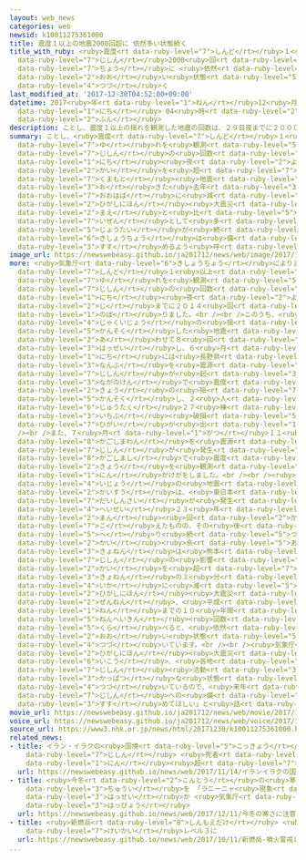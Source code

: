 ```yaml
---
layout: web_news
categories: web
newsid: k10011275361000
title: 震度１以上の地震2000回超に 依然多い状態続く
title_with_ruby: <ruby>震度<rt data-ruby-level="7">しんど</rt></ruby>１<ruby>以上<rt data-ruby-level="4">いじょう</rt></ruby>の<ruby>地震<rt
  data-ruby-level="7">じしん</rt></ruby>2000<ruby>回<rt data-ruby-level="2">かい</rt></ruby><ruby>超<rt
  data-ruby-level="7">ちょう</rt></ruby>に <ruby>依然<rt data-ruby-level="7">いぜん</rt></ruby><ruby>多<rt
  data-ruby-level="2">おお</rt></ruby>い<ruby>状態<rt data-ruby-level="5">じょうたい</rt></ruby><ruby>続<rt
  data-ruby-level="4">つづ</rt></ruby>く
last_modified_at: '2017-12-30T04:52:00+09:00'
datetime: 2017<ruby>年<rt data-ruby-level="1">ねん</rt></ruby>12<ruby>月<rt data-ruby-level="1">がつ</rt></ruby>30<ruby>日<rt
  data-ruby-level="1">にち</rt></ruby> 04<ruby>時<rt data-ruby-level="2">じ</rt></ruby>52<ruby>分<rt
  data-ruby-level="2">ふん</rt></ruby>
description: ことし、震度１以上の揺れを観測した地震の回数は、２９日夜までに２０００回を超えました。熊本地震が起きた去年より大幅に減りましたが、東日本大震災の前と比べると依然として多い状態が続いていて、気象庁は備えを進めるよう呼びかけています。
summary: ことし、<ruby>震度<rt data-ruby-level="7">しんど</rt></ruby>１<ruby>以上<rt data-ruby-level="4">いじょう</rt></ruby>の<ruby>揺<rt
  data-ruby-level="7">ゆ</rt></ruby>れを<ruby>観測<rt data-ruby-level="5">かんそく</rt></ruby>した<ruby>地震<rt
  data-ruby-level="7">じしん</rt></ruby>の<ruby>回数<rt data-ruby-level="2">かいすう</rt></ruby>は、２９<ruby>日<rt
  data-ruby-level="1">にち</rt></ruby><ruby>夜<rt data-ruby-level="2">よる</rt></ruby>までに２０００<ruby>回<rt
  data-ruby-level="2">かい</rt></ruby>を<ruby>超<rt data-ruby-level="7">こ</rt></ruby>えました。<ruby>熊本<rt
  data-ruby-level="7">くまもと</rt></ruby><ruby>地震<rt data-ruby-level="7">じしん</rt></ruby>が<ruby>起<rt
  data-ruby-level="3">お</rt></ruby>きた<ruby>去年<rt data-ruby-level="3">きょねん</rt></ruby>より<ruby>大幅<rt
  data-ruby-level="7">おおはば</rt></ruby>に<ruby>減<rt data-ruby-level="5">へ</rt></ruby>りましたが、<ruby>東日本<rt
  data-ruby-level="2">ひがしにほん</rt></ruby><ruby>大震災<rt data-ruby-level="7">だいしんさい</rt></ruby>の<ruby>前<rt
  data-ruby-level="2">まえ</rt></ruby>と<ruby>比<rt data-ruby-level="5">くら</rt></ruby>べると<ruby>依然<rt
  data-ruby-level="7">いぜん</rt></ruby>として<ruby>多<rt data-ruby-level="2">おお</rt></ruby>い<ruby>状態<rt
  data-ruby-level="5">じょうたい</rt></ruby>が<ruby>続<rt data-ruby-level="4">つづ</rt></ruby>いていて、<ruby>気象庁<rt
  data-ruby-level="6">きしょうちょう</rt></ruby>は<ruby>備<rt data-ruby-level="5">そな</rt></ruby>えを<ruby>進<rt
  data-ruby-level="3">すす</rt></ruby>めるよう<ruby>呼<rt data-ruby-level="6">よ</rt></ruby>びかけています。
image_url: https://newswebeasy.github.io/ja201712/news/web/image/2017/12/30/K10011275361_1712300951_1712300956_01_03.jpg
more: <ruby>気象庁<rt data-ruby-level="6">きしょうちょう</rt></ruby>によりますと、ことし、<ruby>全国<rt data-ruby-level="3">ぜんこく</rt></ruby>で<ruby>震度<rt
  data-ruby-level="7">しんど</rt></ruby>１<ruby>以上<rt data-ruby-level="4">いじょう</rt></ruby>の<ruby>揺<rt
  data-ruby-level="7">ゆ</rt></ruby>れを<ruby>観測<rt data-ruby-level="5">かんそく</rt></ruby>した<ruby>地震<rt
  data-ruby-level="7">じしん</rt></ruby>の<ruby>回数<rt data-ruby-level="2">かいすう</rt></ruby>は、２９<ruby>日<rt
  data-ruby-level="1">にち</rt></ruby><ruby>夜<rt data-ruby-level="2">よる</rt></ruby>７<ruby>時<rt
  data-ruby-level="2">じ</rt></ruby>までに２０１４<ruby>回<rt data-ruby-level="2">かい</rt></ruby>に<ruby>上<rt
  data-ruby-level="1">のぼ</rt></ruby>りました。<br /><br />このうち、<ruby>震度<rt data-ruby-level="7">しんど</rt></ruby>５<ruby>弱以上<rt
  data-ruby-level="4">じゃくいじょう</rt></ruby>の<ruby>揺<rt data-ruby-level="7">ゆ</rt></ruby>れを<ruby>観測<rt
  data-ruby-level="5">かんそく</rt></ruby>した<ruby>地震<rt data-ruby-level="7">じしん</rt></ruby>は<ruby>合<rt
  data-ruby-level="2">あ</rt></ruby>わせて８<ruby>回<rt data-ruby-level="2">かい</rt></ruby><ruby>発生<rt
  data-ruby-level="3">はっせい</rt></ruby>し、６<ruby>月<rt data-ruby-level="1">がつ</rt></ruby>２５<ruby>日<rt
  data-ruby-level="1">にち</rt></ruby>には<ruby>長野県<rt data-ruby-level="3">ながのけん</rt></ruby><ruby>南部<rt
  data-ruby-level="3">なんぶ</rt></ruby>を<ruby>震源<rt data-ruby-level="7">しんげん</rt></ruby>とするマグニチュード５．６の<ruby>地震<rt
  data-ruby-level="7">じしん</rt></ruby>が<ruby>起<rt data-ruby-level="3">お</rt></ruby>きて、<ruby>長野県<rt
  data-ruby-level="3">ながのけん</rt></ruby>で<ruby>震度<rt data-ruby-level="7">しんど</rt></ruby>５<ruby>強<rt
  data-ruby-level="2">きょう</rt></ruby>の<ruby>揺<rt data-ruby-level="7">ゆ</rt></ruby>れを<ruby>観測<rt
  data-ruby-level="5">かんそく</rt></ruby>し、２<ruby>人<rt data-ruby-level="1">にん</rt></ruby>がけがをしたほか、<ruby>住宅<rt
  data-ruby-level="6">じゅうたく</rt></ruby>２７<ruby>棟<rt data-ruby-level="7">むね</rt></ruby>が<ruby>一部<rt
  data-ruby-level="3">いちぶ</rt></ruby><ruby>破損<rt data-ruby-level="5">はそん</rt></ruby>する<ruby>被害<rt
  data-ruby-level="7">ひがい</rt></ruby>が<ruby>出<rt data-ruby-level="1">で</rt></ruby>ました。<br
  /><br />また、７<ruby>月<rt data-ruby-level="1">がつ</rt></ruby>１１<ruby>日<rt data-ruby-level="1">にち</rt></ruby>には、<ruby>鹿児島湾<rt
  data-ruby-level="8">かごしまわん</rt></ruby>を<ruby>震源<rt data-ruby-level="7">しんげん</rt></ruby>とするマグニチュード５．３の<ruby>地震<rt
  data-ruby-level="7">じしん</rt></ruby>が<ruby>発生<rt data-ruby-level="3">はっせい</rt></ruby>し、<ruby>鹿児島市<rt
  data-ruby-level="8">かごしまし</rt></ruby>で<ruby>震度<rt data-ruby-level="7">しんど</rt></ruby>５<ruby>強<rt
  data-ruby-level="2">きょう</rt></ruby>を<ruby>観測<rt data-ruby-level="5">かんそく</rt></ruby>し、１<ruby>人<rt
  data-ruby-level="1">にん</rt></ruby>がけがをしました。<br /><br /><ruby>震度<rt data-ruby-level="7">しんど</rt></ruby>１<ruby>以上<rt
  data-ruby-level="4">いじょう</rt></ruby>の<ruby>地震<rt data-ruby-level="7">じしん</rt></ruby>の<ruby>回数<rt
  data-ruby-level="2">かいすう</rt></ruby>は、<ruby>東日本<rt data-ruby-level="2">ひがしにほん</rt></ruby><ruby>大震災<rt
  data-ruby-level="7">だいしんさい</rt></ruby>が<ruby>発生<rt data-ruby-level="3">はっせい</rt></ruby>した<ruby>平成<rt
  data-ruby-level="4">へいせい</rt></ruby>２３<ruby>年<rt data-ruby-level="1">ねん</rt></ruby>は１<ruby>万<rt
  data-ruby-level="2">まん</rt></ruby><ruby>回<rt data-ruby-level="2">かい</rt></ruby>を<ruby>超<rt
  data-ruby-level="7">こ</rt></ruby>えたものの、その<ruby>後<rt data-ruby-level="2">ご</rt></ruby>は<ruby>減<rt
  data-ruby-level="5">へ</rt></ruby>り<ruby>続<rt data-ruby-level="5">つづ</rt></ruby>け、おととしは１８００<ruby>回<rt
  data-ruby-level="2">かい</rt></ruby><ruby>余<rt data-ruby-level="5">あま</rt></ruby>りでしたが、<ruby>去年<rt
  data-ruby-level="3">きょねん</rt></ruby>は<ruby>熊本<rt data-ruby-level="7">くまもと</rt></ruby><ruby>地震<rt
  data-ruby-level="7">じしん</rt></ruby>の<ruby>影響<rt data-ruby-level="7">えいきょう</rt></ruby>で６５００<ruby>回<rt
  data-ruby-level="2">かい</rt></ruby>を<ruby>超<rt data-ruby-level="7">こ</rt></ruby>えました。ことしは、<ruby>去年<rt
  data-ruby-level="3">きょねん</rt></ruby>の３<ruby>分<rt data-ruby-level="2">ふん</rt></ruby>の１<ruby>以下<rt
  data-ruby-level="4">いか</rt></ruby>に<ruby>減<rt data-ruby-level="5">へ</rt></ruby>りましたが、<ruby>東日本<rt
  data-ruby-level="2">ひがしにほん</rt></ruby><ruby>大震災<rt data-ruby-level="7">だいしんさい</rt></ruby>の<ruby>前年<rt
  data-ruby-level="2">ぜんねん</rt></ruby>、<ruby>平成<rt data-ruby-level="4">へいせい</rt></ruby>２２<ruby>年<rt
  data-ruby-level="1">ねん</rt></ruby>までの１０<ruby>年間<rt data-ruby-level="2">ねんかん</rt></ruby>の<ruby>年平均<rt
  data-ruby-level="5">ねんへいきん</rt></ruby><ruby>回数<rt data-ruby-level="2">かいすう</rt></ruby>と<ruby>比<rt
  data-ruby-level="5">くら</rt></ruby>べると、<ruby>依然<rt data-ruby-level="7">いぜん</rt></ruby>として<ruby>多<rt
  data-ruby-level="2">おお</rt></ruby>い<ruby>状態<rt data-ruby-level="5">じょうたい</rt></ruby>が<ruby>続<rt
  data-ruby-level="4">つづ</rt></ruby>いています。<br /><br /><ruby>気象庁<rt data-ruby-level="6">きしょうちょう</rt></ruby>は「<ruby>東日本<rt
  data-ruby-level="2">ひがしにほん</rt></ruby><ruby>大震災<rt data-ruby-level="7">だいしんさい</rt></ruby><ruby>以降<rt
  data-ruby-level="6">いこう</rt></ruby>、<ruby>各地<rt data-ruby-level="4">かくち</rt></ruby>で<ruby>地震<rt
  data-ruby-level="7">じしん</rt></ruby><ruby>活動<rt data-ruby-level="3">かつどう</rt></ruby>が<ruby>活発<rt
  data-ruby-level="3">かっぱつ</rt></ruby>な<ruby>状態<rt data-ruby-level="5">じょうたい</rt></ruby>が<ruby>続<rt
  data-ruby-level="4">つづ</rt></ruby>いているので、<ruby>来年<rt data-ruby-level="2">らいねん</rt></ruby>も<ruby>地震<rt
  data-ruby-level="7">じしん</rt></ruby>への<ruby>備<rt data-ruby-level="5">そな</rt></ruby>えを<ruby>進<rt
  data-ruby-level="3">すす</rt></ruby>めてほしい」と<ruby>話<rt data-ruby-level="2">はな</rt></ruby>しています。
movie_url: https://newswebeasy.github.io/ja201712/news/web/movie/2017/12/30/k10011275361_201712300953_201712300955.mp4
voice_url: https://newswebeasy.github.io/ja201712/news/web/voice/2017/12/30/k10011275361_201712300953_201712300955.mp3
source_url: https://www3.nhk.or.jp/news/html/20171230/k10011275361000.html
related_news:
- title: イラン・イラクの<ruby>国境<rt data-ruby-level="5">こっきょう</rt></ruby><ruby>付近<rt data-ruby-level="4">ふきん</rt></ruby>の<ruby>地震<rt
    data-ruby-level="7">じしん</rt></ruby> <ruby>死者<rt data-ruby-level="3">ししゃ</rt></ruby>が４５０<ruby>人<rt
    data-ruby-level="1">にん</rt></ruby><ruby>超<rt data-ruby-level="7">こ</rt></ruby>える
  url: https://newswebeasy.github.io/news/web/2017/11/14/イランイラクの国境付近の地震-死者が450人超える
- title: <ruby>今冬<rt data-ruby-level="2">こんとう</rt></ruby>の<ruby>寒<rt data-ruby-level="3">さむ</rt></ruby>さに<ruby>注意<rt
    data-ruby-level="3">ちゅうい</rt></ruby>を 「ラニーニャ<ruby>現象<rt data-ruby-level="5">げんしょう</rt></ruby>」<ruby>発生<rt
    data-ruby-level="3">はっせい</rt></ruby>か <ruby>気象庁<rt data-ruby-level="6">きしょうちょう</rt></ruby><ruby>発表<rt
    data-ruby-level="3">はっぴょう</rt></ruby>
  url: https://newswebeasy.github.io/news/web/2017/12/11/今冬の寒さに注意を-ラニーニャ現象発生か-気象庁発表
- title: <ruby>新燃岳<rt data-ruby-level="8">しんもえだけ</rt></ruby> <ruby>噴火<rt data-ruby-level="7">ふんか</rt></ruby><ruby>警戒<rt
    data-ruby-level="7">けいかい</rt></ruby>レベル３に
  url: https://newswebeasy.github.io/news/web/2017/10/11/新燃岳-噴火警戒レベル3に
...
```

